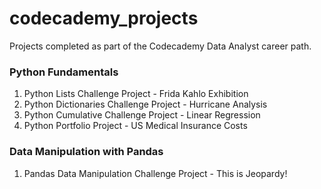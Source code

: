 # codecademy_projects
Projects completed as part of the Codecademy Data Analyst career path.

### Python Fundamentals
  1. Python Lists Challenge Project - Frida Kahlo Exhibition
  2. Python Dictionaries Challenge Project - Hurricane Analysis
  3. Python Cumulative Challenge Project - Linear Regression
  4. Python Portfolio Project - US Medical Insurance Costs

### Data Manipulation with Pandas
  1. Pandas Data Manipulation Challenge Project - This is Jeopardy!
